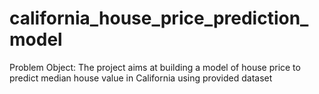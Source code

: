 # california_house_price_prediction_model
Problem Object: The project aims at building a model of house price to predict median house value in California using provided dataset
